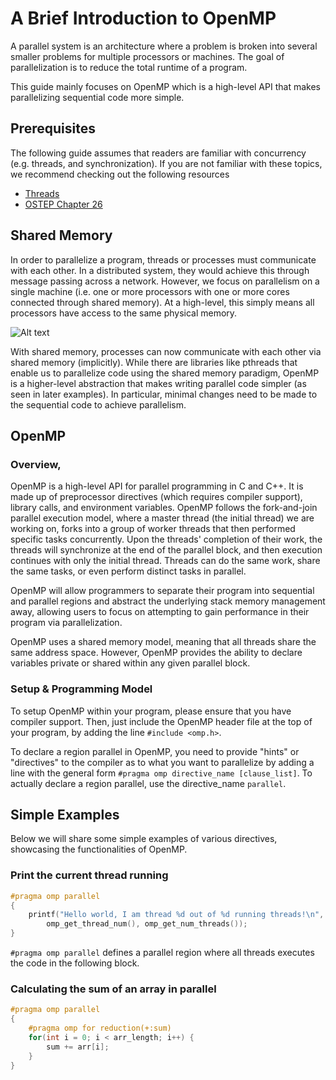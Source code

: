 # A Brief Introduction to OpenMP
A parallel system is an architecture where a problem is broken into several smaller problems for multiple processors or machines. The goal of parallelization is to reduce the total runtime of a program.

This guide mainly focuses on OpenMP which is a high-level API that makes parallelizing sequential code more simple.

## Prerequisites
The following guide assumes that readers are familiar with concurrency (e.g. threads, and synchronization). If you are not familiar with these topics, we recommend checking out the following resources
- [Threads](https://en.wikipedia.org/wiki/Thread_(computing))
- [OSTEP Chapter 26](https://pages.cs.wisc.edu/~remzi/OSTEP/threads-intro.pdf)

## Shared Memory
In order to parallelize a program, threads or processes must communicate with each other. In a distributed system, they would achieve this through message passing across a network. However, we focus on parallelism on a single machine (i.e. one or more processors with one or more cores connected through shared memory). At a high-level, this simply means all processors have access to the same physical memory.

![Alt text](https://www.tutorialspoint.com/inter_process_communication/images/shared_memory.jpg)

With shared memory, processes can now communicate with each other via shared memory (implicitly). While there are libraries like pthreads that enable us to parallelize code using the shared memory paradigm, OpenMP is a higher-level abstraction that makes writing parallel code simpler (as seen in later examples). In particular, minimal changes need to be made to the sequential code to achieve parallelism.


## OpenMP
### Overview,
OpenMP is a high-level API for parallel programming in C and C++. It is made up of preprocessor directives (which requires compiler support), library calls, and environment variables. OpenMP follows the fork-and-join parallel execution model, where a master thread (the initial thread) we are
working on, forks into a group of worker threads that then performed specific tasks concurrently. Upon the threads' completion of their work, the threads will synchronize at the end of the parallel block, and then execution continues with only the initial thread. Threads can do the same work, share the same tasks, or even perform distinct tasks in parallel.


OpenMP will allow programmers to separate their program into sequential and parallel regions and abstract the underlying stack memory management away, allowing users to focus on attempting to gain performance in their program via parallelization.  


OpenMP uses a shared memory model, meaning that all threads share the same address space. However, OpenMP provides the ability to declare variables private or shared within any given parallel block.


### Setup & Programming Model
To setup OpenMP within your program, please ensure that you have compiler support. Then, just include the OpenMP header file at the top of your program, by adding the line `#include <omp.h>`.


To declare a region parallel in OpenMP, you need to provide "hints" or "directives" to the compiler as to what you want to parallelize by adding a line with the general form `#pragma omp directive_name [clause_list]`. To actually declare a region parallel, use the directive_name `parallel`.


## Simple Examples
Below we will share some simple examples of various directives, showcasing the functionalities of OpenMP.


### Print the current thread running
```c
#pragma omp parallel 
{ 
	printf("Hello world, I am thread %d out of %d running threads!\n",
		omp_get_thread_num(), omp_get_num_threads()); 
}
```
`#pragma omp parallel` defines a parallel region where all threads executes the code in the following block.


### Calculating the sum of an array in parallel
```c
#pragma omp parallel
{
	#pragma omp for reduction(+:sum)
	for(int i = 0; i < arr_length; i++) {
		sum += arr[i];
	}
}
```
